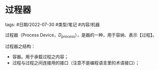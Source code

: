 # 过程器

tags: #日期/2022-07-30 #类型/笔记 #内容/机器 


过程器（Process Device，$D_{process}$），是器的一种，用于容纳、表示【过程】。

过程器之结构：
- 容器。用于承载过程之内容；
- 过程与过程之间连接用的接口（注意不是编程语言里的术语接口）；
